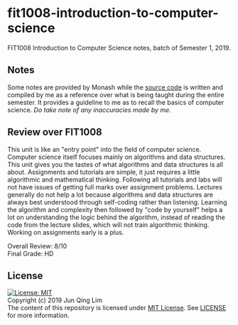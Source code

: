 # fit1008-introduction-to-computer-science
FIT1008 Introduction to Computer Science notes, batch of Semester 1, 2019.

## Notes
Some notes are provided by Monash while the [source code](source_code) is written and compiled by me as a reference over what is being taught during the entire semester. It provides a guideline to me as to recall the basics of computer science. *Do take note of any inaccuracies made by me.* 

## Review over FIT1008
This unit is like an "entry point" into the field of computer science. Computer science itself focuses mainly on algorithms and data structures. This unit gives you the tastes of what algorithms and data structures is all about. Assignments and tutorials are simple, it just requires a little algorithmic and mathematical thinking. Following all tutorials and labs will not have issues of getting full marks over assignment problems. Lectures generally do not help a lot because algorithms and data structures are always best understood through self-coding rather than listening. Learning the algorithm and complexity then followed by "code by yourself" helps a lot on understanding the logic behind the algorithm, instead of reading the code from the lecture slides, which will not train algorithmic thinking. Working on assignments early is a plus. 

Overall Review: 8/10<br>Final Grade: HD

## License
[![License: MIT](https://img.shields.io/badge/License-MIT-yellow.svg)](https://opensource.org/licenses/MIT)
<br>Copyright (c) 2019 Jun Qing Lim<br>The content of this repository is licensed under [MIT License](https://opensource.org/licenses/MIT). See [LICENSE](LICENSE) for more information.

